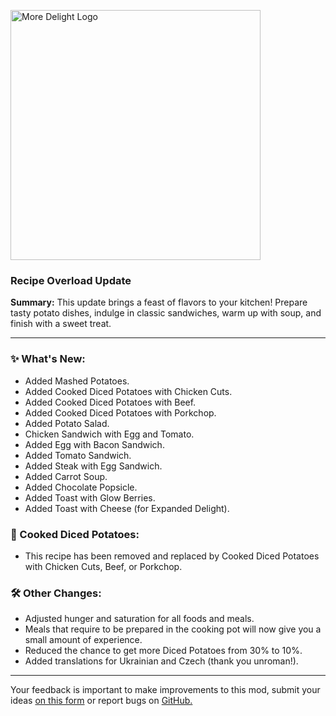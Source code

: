<p align="left"><img src="https://cdn.modrinth.com/data/znHQQtuU/images/69377ff53f97891530ffc2e042c5c8f41693e1db.png" alt="More Delight Logo" width="400">

<h3>Recipe Overload Update</h3>
<p><b>Summary:</b> This update brings a feast of flavors to your kitchen! Prepare tasty potato dishes, indulge in classic sandwiches, warm up with soup, and finish with a sweet treat.</p>
<hr/>

<h3>✨ What's New:</h2>
<ul>
  <li>Added Mashed Potatoes.</li>
  <li>Added Cooked Diced Potatoes with Chicken Cuts.</li>
  <li>Added Cooked Diced Potatoes with Beef.</li>
  <li>Added Cooked Diced Potatoes with Porkchop.</li>
  <li>Added Potato Salad.</li>
  <li>Chicken Sandwich with Egg and Tomato.</li>
  <li>Added Egg with Bacon Sandwich.</li>
  <li>Added Tomato Sandwich.</li>
  <li>Added Steak with Egg Sandwich.</li>
  <li>Added Carrot Soup.</li>
  <li>Added Chocolate Popsicle.</li>
  <li>Added Toast with Glow Berries.</li>
  <li>Added Toast with Cheese (for Expanded Delight).</li>
</ul>

<h3>🥔 Cooked Diced Potatoes:</h3>
<ul>
  <li>This recipe has been removed and replaced by Cooked Diced Potatoes with Chicken Cuts, Beef, or Porkchop.</li>
</ul>

<h3>🛠️ Other Changes:</h3>
<ul>
  <li>Adjusted hunger and saturation for all foods and meals.</li>
  <li>Meals that require to be prepared in the cooking pot will now give you a small amount of experience.</li>
  <li>Reduced the chance to get more Diced Potatoes from 30% to 10%.</li>
  <li>Added translations for Ukrainian and Czech (thank you unroman!).</li>
</ul>
<hr/>

<p>Your feedback is important to make improvements to this mod, submit your ideas <a href="https://forms.gle/jFshSk3QeH6pqM9E6">on this form</a> or report bugs on <a href="https://github.com/axperty/moredelight-fabric/issues">GitHub.</a></p>